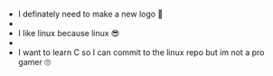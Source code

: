 - I definately need to make a new logo 🤔
- 
- I like linux because linux 😎
- 
- I want to learn C so I can commit to the linux repo but im not a pro gamer 🙄

<!---
NateNoNameSOFT/NateNoNameSOFT is a ✨ special ✨ repository because its `README.md` (this file) appears on your GitHub profile.
You can click the Preview link to take a look at your changes.
--->
